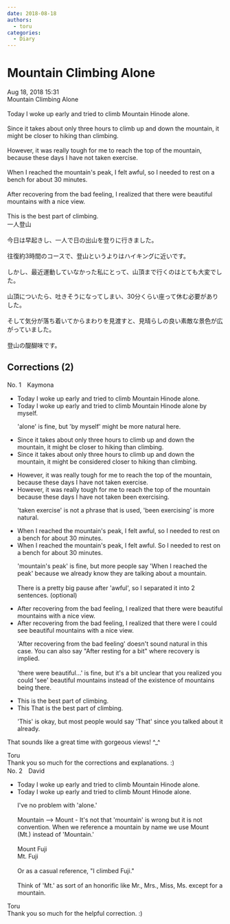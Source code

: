 ```yaml
---
date: 2018-08-18
authors:
  - toru
categories:
  - Diary
---
```


<h1 id="subject_show">Mountain Climbing Alone</h1>
<div class="date">Aug 18, 2018 15:31</div>
<div id="post"><div id="body_show_ori">
Mountain Climbing Alone<br/><br/>Today I woke up early and tried to climb Mountain Hinode alone.<br/><br/>Since it takes about only three hours to climb up and down the mountain, it might be closer to hiking than climbing.<br/><br/>However, it was really tough for me to reach the top of the mountain, because these days I have not taken exercise.<br/><br/>When I reached the mountain's peak, I felt awful, so I needed to rest on a bench for about 30 minutes.<br/><br/>After recovering from the bad feeling, I realized that there were beautiful mountains with a nice view.<br/><br/>This is the best part of climbing.
</div></div>

<!-- more -->

<div id="post_ja"><div id="body_show_mo">
一人登山<br/><br/>今日は早起きし、一人で日の出山を登りに行きました。<br/><br/>往復約3時間のコースで、登山というよりはハイキングに近いです。<br/><br/>しかし、最近運動していなかった私にとって、山頂まで行くのはとても大変でした。<br/><br/>山頂についたら、吐きそうになってしまい、30分くらい座って休む必要がありした。<br/><br/>そして気分が落ち着いてからまわりを見渡すと、見晴らしの良い素敵な景色が広がっていました。<br/><br/>登山の醍醐味です。
</div></div>

## Corrections (2)
<div id="block"><div class="first_name"> No. 1　<span class="just_name">Kaymona</span></div><div id="block2">
<ul class="correction_field">
<li class="incorrect">Today I woke up early and tried to climb Mountain Hinode alone.</li>
<li class="corrected correct">
Today I woke up early and tried to climb Mountain Hinode <span class="sline">alone</span> <span class="f_blue">by myself</span>.
<p class="correction_comment">'alone' is fine, but 'by myself' might be more natural here.</p>
</li>
</ul>
<ul class="correction_field">
<li class="incorrect">Since it takes about only three hours to climb up and down the mountain, it might be closer to hiking than climbing.</li>
<li class="corrected correct">
Since it takes about only three hours to climb up and down the mountain, it might be <span class="f_blue">considered </span>closer to hiking than climbing.
</li>
</ul>
<ul class="correction_field">
<li class="incorrect">However, it was really tough for me to reach the top of the mountain, because these days I have not taken exercise.</li>
<li class="corrected correct">
However, it was really tough for me to reach the top of the mountain because these days I have not <span class="sline">taken</span> <span class="f_red">been </span>exercis<span class="f_red">ing</span>.
<p class="correction_comment">'taken exercise' is not a phrase that is used, 'been exercising' is more natural.</p>
</li>
</ul>
<ul class="correction_field">
<li class="incorrect">When I reached the mountain's peak, I felt awful, so I needed to rest on a bench for about 30 minutes.</li>
<li class="corrected correct">
When I reached the <span class="sline"><span class="f_blue">mountain's</span></span> peak, I felt awful. <span class="f_blue">S</span>o I needed to rest on a bench for about 30 minutes.
<p class="correction_comment">'mountain's peak' is fine, but more people say 'When I reached the peak' because we already know they are talking about a mountain.<br/><br/>There is a pretty big pause after 'awful', so I separated it into 2 sentences. (optional)</p>
</li>
</ul>
<ul class="correction_field">
<li class="incorrect">After recovering from the bad feeling, I realized that there were beautiful mountains with a nice view.</li>
<li class="corrected correct">
After recovering <span class="sline"><span class="f_blue">from the bad feeling</span></span>, I realized that <span class="sline"><span class="f_blue">there were</span></span> <span class="f_blue">I could see </span>beautiful mountains with a nice view.
<p class="correction_comment">'After recovering from the bad feeling' doesn't sound natural in this case.  You can also say "After resting for a bit" where recovery is implied.<br/><br/>'there were beautiful...' is fine, but it's a bit unclear that you realized you could 'see' beautiful mountains instead of the existence of mountains being there.</p>
</li>
</ul>
<ul class="correction_field">
<li class="incorrect">This is the best part of climbing.</li>
<li class="corrected correct">
<span class="sline">This</span> <span class="f_blue">That </span>is the best part of climbing.
<p class="correction_comment">'This' is okay, but most people would say 'That' since you talked about it already.</p>
</li>
</ul>
<p class="comment_small">
 That sounds like a great time with gorgeous views!  ^_^
</p>

</div><div class="name"><span class="just_name">Toru</span><br>
Thank you so much for the corrections and explanations. :)
</div>
</div>
<div id="block"><div class="first_name"> No. 2　<span class="just_name">David</span></div><div id="block2">
<ul class="correction_field">
<li class="incorrect">Today I woke up early and tried to climb Mountain Hinode alone.</li>
<li class="corrected correct">
Today I woke up early and tried to climb Mount Hinode alone.
<p class="correction_comment">I've no problem with 'alone.'<br/><br/>Mountain --&gt; Mount - It's not that 'mountain' is wrong but it is not convention. When we reference a mountain by name we use Mount (Mt.) instead of 'Mountain.' <br/><br/>Mount Fuji<br/>Mt. Fuji<br/><br/>Or as a casual reference, "I climbed Fuji."<br/><br/>Think of 'Mt.' as sort of an honorific like  Mr., Mrs., Miss, Ms. except for a mountain.</p>
</li>
</ul>
</div><div class="name"><span class="just_name">Toru</span><br>
Thank you so much for the helpful correction. :)
</div>
</div>
